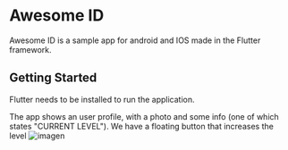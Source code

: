 # Awesome ID

Awesome ID is a sample app for android and IOS made in the Flutter framework. 

## Getting Started

Flutter needs to be installed to run the application.

The app shows an user profile, with a photo and some info (one of which states "CURRENT LEVEL"). We have a floating button that increases the level
![imagen](https://github.com/AleksHodur/FlutterIDCard/assets/122903436/03c045dd-660b-479e-88c5-f09de81dcd5f)
